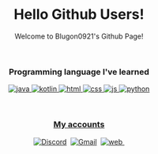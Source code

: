 <p align="center">
<!--   <img width="120px" src="/mooooooon_round.png" align="center" alt="namnyang" /> -->
  <h1 align="center">Hello Github Users!</h2>
  <p align="center">Welcome to Blugon0921's Github Page!</p>
</p>

<br>

<h3 class="language" align="center">Programming language I've learned</h3>

<p align="center">
  <a href="https://ko.wikipedia.org/wiki/자바_(프로그래밍_언어)"><img src="https://img.shields.io/badge/-Java-FF5555?logo=java&logoColor=white" alt="java"/>
  <a href="https://ko.wikipedia.org/wiki/코틀린_(프로그래밍_언어)"><img src="https://img.shields.io/badge/-Kotlin-orange?logo=Kotlin&logoColor=white" alt="kotlin"/>
  <a href="https://ko.wikipedia.org/wiki/HTML"><img src="https://img.shields.io/badge/-Html-E34F26?logo=HTML5&logoColor=white" alt="html"/>
  <a href="https://ko.wikipedia.org/wiki/CSS"><img src="https://img.shields.io/badge/-Css-blue?logo=CSS3&logoColor=white" alt="css"/>
  <a href="https://ko.wikipedia.org/wiki/자바스크립트"><img src="https://img.shields.io/badge/-JavaScript-yellow?logo=JavaScript&logoColor=white" alt="js"/>
  <a href="https://ko.wikipedia.org/wiki/파이썬"><img src="https://img.shields.io/badge/-Python-2F4BA8?logo=Python&logoColor=white" alt="python"/>
</p>

<br>

<h3 align="center">My accounts</h3>

<p align="center">
  <a href="https://discord.com/users/602076166999769099"><img src="https://img.shields.io/badge/-Discord-5662F6?logo=discord&logoColor=white" alt="Discord"/></a>&nbsp;
  <a href="mailto:blugon0921@gmail.com"><img src="https://img.shields.io/badge/-Gmail-E74235?logo=gmail&logoColor=white" alt="Gmail"/></a>&nbsp;
  <a href="https://blugon0921.tk"><img src="https://img.shields.io/badge/-WebSite-blue?logo=google-chrome&logoColor=white" alt="web"/>&nbsp;
</p>
